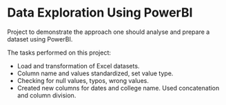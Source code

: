 # Data Exploration Using PowerBI

Project to demonstrate the approach one should analyse and prepare a dataset using PowerBI.

The tasks performed on this project:

- Load and transformation of Excel datasets.
- Column name and values standardized, set value type.
- Checking for null values, typos, wrong values.
- Created new columns for dates and college name. Used concatenation and column division.
    
